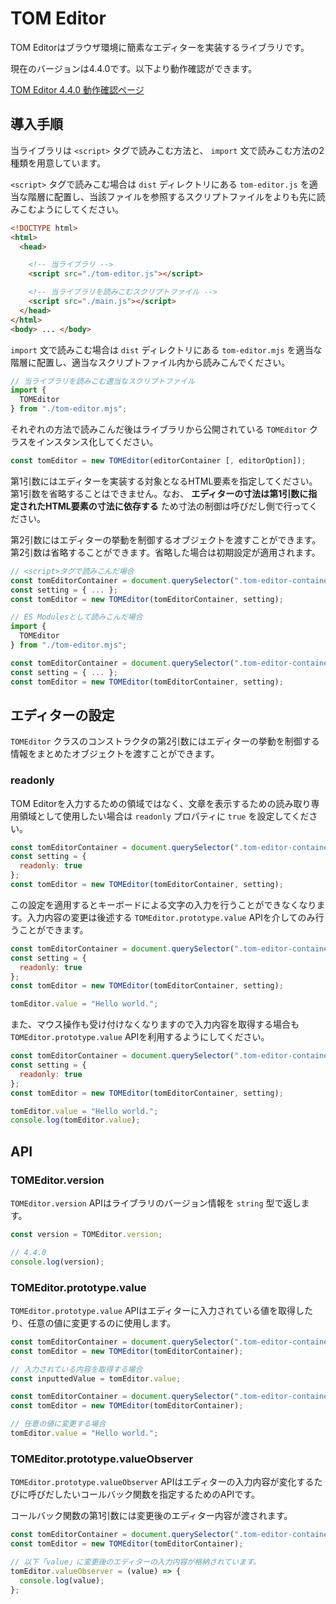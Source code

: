 # TOM Editor

TOM Editorはブラウザ環境に簡素なエディターを実装するライブラリです。

現在のバージョンは4.4.0です。以下より動作確認ができます。

[TOM Editor 4.4.0 動作確認ページ](https://tomomoss.github.io/tom-editor/trial)

## 導入手順

当ライブラリは `<script>` タグで読みこむ方法と、 `import` 文で読みこむ方法の2種類を用意しています。

`<script>` タグで読みこむ場合は `dist` ディレクトリにある `tom-editor.js` を適当な階層に配置し、当該ファイルを参照するスクリプトファイルをよりも先に読みこむようにしてください。

```html
<!DOCTYPE html>
<html>
  <head>

    <!-- 当ライブラリ -->
    <script src="./tom-editor.js"></script>

    <!-- 当ライブラリを読みこむスクリプトファイル -->
    <script src="./main.js"></script>
  </head>
</html>
<body> ... </body>
```

`import` 文で読みこむ場合は `dist` ディレクトリにある `tom-editor.mjs` を適当な階層に配置し、適当なスクリプトファイル内から読みこんでください。

```javascript
// 当ライブラリを読みこむ適当なスクリプトファイル
import {
  TOMEditor
} from "./tom-editor.mjs";
```

それぞれの方法で読みこんだ後はライブラリから公開されている `TOMEditor` クラスをインスタンス化してください。

```javascript
const tomEditor = new TOMEditor(editorContainer [, editorOption]);
```

第1引数にはエディターを実装する対象となるHTML要素を指定してください。第1引数を省略することはできません。なお、 **エディターの寸法は第1引数に指定されたHTML要素の寸法に依存する** ため寸法の制御は呼びだし側で行ってください。

第2引数にはエディターの挙動を制御するオブジェクトを渡すことができます。第2引数は省略することができます。省略した場合は初期設定が適用されます。

```javascript
// <script>タグで読みこんだ場合
const tomEditorContainer = document.querySelector(".tom-editor-container");
const setting = { ... };
const tomEditor = new TOMEditor(tomEditorContainer, setting);
```

```javascript
// ES Modulesとして読みこんだ場合
import {
  TOMEditor
} from "./tom-editor.mjs";

const tomEditorContainer = document.querySelector(".tom-editor-container");
const setting = { ... };
const tomEditor = new TOMEditor(tomEditorContainer, setting);
```

## エディターの設定

`TOMEditor` クラスのコンストラクタの第2引数にはエディターの挙動を制御する情報をまとめたオブジェクトを渡すことができます。

### readonly

TOM Editorを入力するための領域ではなく、文章を表示するための読み取り専用領域として使用したい場合は `readonly` プロパティに `true` を設定してください。

```javascript
const tomEditorContainer = document.querySelector(".tom-editor-container");
const setting = {
  readonly: true
};
const tomEditor = new TOMEditor(tomEditorContainer, setting);
```

この設定を適用するとキーボードによる文字の入力を行うことができなくなります。入力内容の変更は後述する `TOMEditor.prototype.value` APIを介してのみ行うことができます。

```javascript
const tomEditorContainer = document.querySelector(".tom-editor-container");
const setting = {
  readonly: true
};
const tomEditor = new TOMEditor(tomEditorContainer, setting);

tomEditor.value = "Hello world.";
```

また、マウス操作も受け付けなくなりますので入力内容を取得する場合も `TOMEditor.prototype.value` APIを利用するようにしてください。

```javascript
const tomEditorContainer = document.querySelector(".tom-editor-container");
const setting = {
  readonly: true
};
const tomEditor = new TOMEditor(tomEditorContainer, setting);

tomEditor.value = "Hello world.";
console.log(tomEditor.value);
```

## API

### TOMEditor.version

`TOMEditor.version` APIはライブラリのバージョン情報を `string` 型で返します。

```javascript
const version = TOMEditor.version;

// 4.4.0
console.log(version);
```

### TOMEditor.prototype.value

`TOMEditor.prototype.value` APIはエディターに入力されている値を取得したり、任意の値に変更するのに使用します。

```javascript
const tomEditorContainer = document.querySelector(".tom-editor-container");
const tomEditor = new TOMEditor(tomEditorContainer);

// 入力されている内容を取得する場合
const inputtedValue = tomEditor.value;
```

```javascript
const tomEditorContainer = document.querySelector(".tom-editor-container");
const tomEditor = new TOMEditor(tomEditorContainer);

// 任意の値に変更する場合
tomEditor.value = "Hello world.";
```

### TOMEditor.prototype.valueObserver

`TOMEditor.prototype.valueObserver` APIはエディターの入力内容が変化するたびに呼びだしたいコールバック関数を指定するためのAPIです。

コールバック関数の第1引数には変更後のエディター内容が渡されます。

```javascript
const tomEditorContainer = document.querySelector(".tom-editor-container");
const tomEditor = new TOMEditor(tomEditorContainer);

// 以下「value」に変更後のエディターの入力内容が格納されています。
tomEditor.valueObserver = (value) => {
  console.log(value);
};
```
